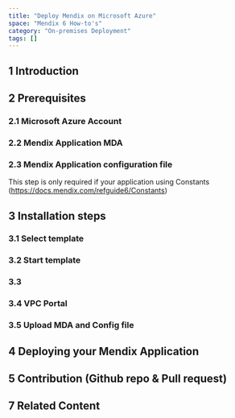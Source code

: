 ```yaml
---
title: "Deploy Mendix on Microsoft Azure"
space: "Mendix 6 How-to's"
category: "On-premises Deployment"
tags: []
---
```


## 1 Introduction

## <a name="Prerequisites"></a>2 Prerequisites

### 2.1 Microsoft Azure Account
### 2.2 Mendix Application MDA
### 2.3 Mendix Application configuration file

This step is only required if your application using Constants (https://docs.mendix.com/refguide6/Constants)

## 3 Installation steps

### 3.1 Select template
### 3.2 Start template
### 3.3 
### 3.4 VPC Portal
### 3.5 Upload MDA and Config file

## 4 Deploying your Mendix Application


## 5 Contribution (Github repo & Pull request)

## 7 Related Content


